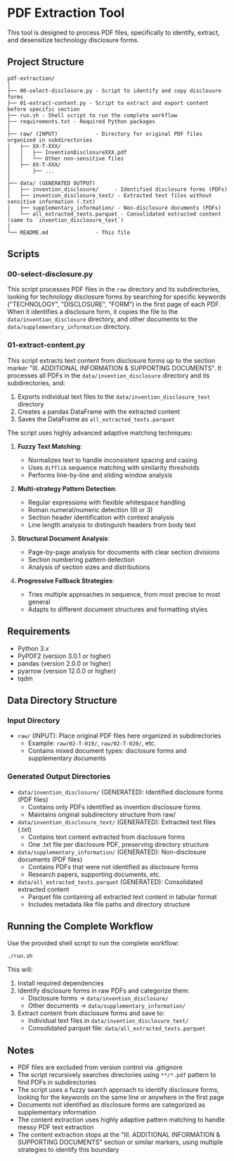 # PDF Extraction Tool

This tool is designed to process PDF files, specifically to identify, extract, and desensitize technology disclosure forms.

## Project Structure

```
pdf-extraction/
│
├── 00-select-disclosure.py - Script to identify and copy disclosure forms
├── 01-extract-content.py - Script to extract and export content before specific section
├── run.sh - Shell script to run the complete workflow
├── requirements.txt - Required Python packages
│
├── raw/ (INPUT)            - Directory for original PDF files organized in subdirectories
│   ├── XX-T-XXX/
│   │   ├── InventionDisclosureXXX.pdf
│   │   └── Other non-sensitive files
│   ├── XX-T-XXX/
│       ├── ...
│
├── data/ (GENERATED OUTPUT)
│   ├── invention_disclosure/     - Identified disclosure forms (PDFs)
│   ├── invention_disclosure_text/ - Extracted text files without sensitive information (.txt)
│   ├── supplementary_information/ - Non-disclosure documents (PDFs)
│   └── all_extracted_texts.parquet - Consolidated extracted content (same to `invention_disclosure_text`)
│
└── README.md               - This file
```

## Scripts

### 00-select-disclosure.py

This script processes PDF files in the `raw` directory and its subdirectories, looking for technology disclosure forms by searching for specific keywords ("TECHNOLOGY", "DISCLOSURE", "FORM") in the first page of each PDF. When it identifies a disclosure form, it copies the file to the `data/invention_disclosure` directory, and other documents to the `data/supplementary_information` directory.

### 01-extract-content.py

This script extracts text content from disclosure forms up to the section marker "III. ADDITIONAL INFORMATION & SUPPORTING DOCUMENTS". It processes all PDFs in the `data/invention_disclosure` directory and its subdirectories, and:

1. Exports individual text files to the `data/invention_disclosure_text` directory
2. Creates a pandas DataFrame with the extracted content
3. Saves the DataFrame as `all_extracted_texts.parquet`

The script uses highly advanced adaptive matching techniques:

1. **Fuzzy Text Matching**:
   - Normalizes text to handle inconsistent spacing and casing
   - Uses `difflib` sequence matching with similarity thresholds
   - Performs line-by-line and sliding window analysis

2. **Multi-strategy Pattern Detection**:
   - Regular expressions with flexible whitespace handling
   - Roman numeral/numeric detection (III or 3)
   - Section header identification with context analysis
   - Line length analysis to distinguish headers from body text

3. **Structural Document Analysis**:
   - Page-by-page analysis for documents with clear section divisions
   - Section numbering pattern detection
   - Analysis of section sizes and distributions

4. **Progressive Fallback Strategies**:
   - Tries multiple approaches in sequence, from most precise to most general
   - Adapts to different document structures and formatting styles

## Requirements

- Python 3.x
- PyPDF2 (version 3.0.1 or higher)
- pandas (version 2.0.0 or higher)
- pyarrow (version 12.0.0 or higher)
- tqdm

## Data Directory Structure

### Input Directory
- `raw/` (INPUT): Place original PDF files here organized in subdirectories
  - Example: `raw/02-T-019/`, `raw/02-T-020/`, etc.
  - Contains mixed document types: disclosure forms and supplementary documents

### Generated Output Directories
- `data/invention_disclosure/` (GENERATED): Identified disclosure forms (PDF files)
  - Contains only PDFs identified as invention disclosure forms
  - Maintains original subdirectory structure from raw/
- `data/invention_disclosure_text/` (GENERATED): Extracted text files (.txt)
  - Contains text content extracted from disclosure forms
  - One .txt file per disclosure PDF, preserving directory structure
- `data/supplementary_information/` (GENERATED): Non-disclosure documents (PDF files)
  - Contains PDFs that were not identified as disclosure forms
  - Research papers, supporting documents, etc.
- `data/all_extracted_texts.parquet` (GENERATED): Consolidated extracted content
  - Parquet file containing all extracted text content in tabular format
  - Includes metadata like file paths and directory structure

## Running the Complete Workflow

Use the provided shell script to run the complete workflow:

```bash
./run.sh
```

This will:
1. Install required dependencies
2. Identify disclosure forms in raw PDFs and categorize them:
   - Disclosure forms → `data/invention_disclosure/`
   - Other documents → `data/supplementary_information/`
3. Extract content from disclosure forms and save to:
   - Individual text files in `data/invention_disclosure_text/`
   - Consolidated parquet file: `data/all_extracted_texts.parquet`

## Notes

- PDF files are excluded from version control via .gitignore
- The script recursively searches directories using `**/*.pdf` pattern to find PDFs in subdirectories
- The script uses a fuzzy search approach to identify disclosure forms, looking for the keywords on the same line or anywhere in the first page
- Documents not identified as disclosure forms are categorized as supplementary information
- The content extraction uses highly adaptive pattern matching to handle messy PDF text extraction
- The content extraction stops at the "III. ADDITIONAL INFORMATION & SUPPORTING DOCUMENTS" section or similar markers, using multiple strategies to identify this boundary